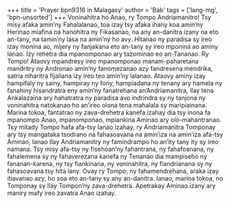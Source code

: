 +++
title = 'Prayer bpn9316 in Malagasy'
author = 'Báb'
tags = ['lang-mg', 'bpn-unsorted']
+++
Voninahitra ho Anao, ry Tompo Andriamanitro! Tsy misy afaka amin’ny Fahalalanao, toa izay tsy afaka ihany koa amin’ny Herinao miafina na hanohitra ny Fikasanao, na any an-danitra izany na eto an-tany, na tamin’ny lasa na amin’ny ho avy.
Hitanao ny paradisa sy ireo izay monina ao, mijery ny fanjakana eto an-tany sy ireo mponina ao aminy Ianao. Izy rehetra dia mpanomponao ary tazominao eo an-Tananao.
Ry Tompo! Ataovy mpandresy ireo mpanomponao manam-paharetana mandritry ny Andronao amin’ny fanomezanao azy fandresena mendrika, satria niharitra fijaliana izy ireo teo amin’ny lalanao. Ataovy aminy izay hampifaly ny sainy, hampiray ny fony, hampiadana ny tenany ary hamela ny fanahiny hisandratra eny amin’ny fanatrehana an’Andriamanitra, Ilay tena Ankalazaina ary hahatratra ny paradisa avo indrindra sy ny tanjona ny voninahitra natokanao ho an’ireo olona tena mahalala sy maripiainana. Marina tokoa, fantatrao ny zava-drehetra kanefa izahay dia tsy inona fa mpanompo Anao, mpanomponao, mpiankina Aminao ary olo-mahantranao. Tsy mitady Tompo hafa afa-tsy Ianao izahay, ry Andriamanitra Tomponay ary tsy mangataka tsodrano na fahasoavana na amin’iza na amin’iza afa-tsy Aminao, Ianao Ilay Andriamanitry ny famindrampo ho an’ity tany ity sy ireo namana. Tsy misy afa-tsy ny fisehoan’ny fahantrana, ny fahafoanana, ny fahalemena sy ny fahaverezana kanefa ny Tenanao dia mampiseho ny fananan-karena, ny tsy fiankinana, ny voninahitra, ny fiandrianana sy ny fahasoavana tsy hita lany.
Ovay ry Tompo, ny fahamendrehana, araka izay itiavanao azy, ho soa eto an-tany sy any an-danitra.
Ianao, marina tokoa, no Tomponay sy Ilay Tompon’ny zava-drehetra. Apetrakay Aminao izany ary maniry mafy ireo zavatra Anao izahay.

